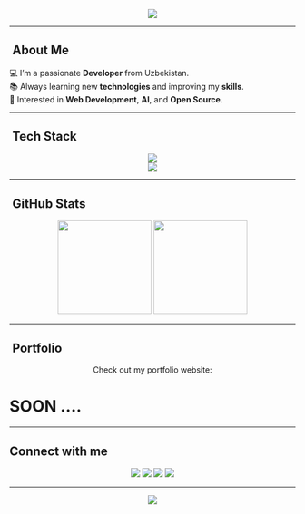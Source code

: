 <!-- Banner -->
<p align="center">
  <img src="https://capsule-render.vercel.app/api?type=waving&color=0:4facfe,100:00f2fe&height=200&section=header&text=Hi%20👋%2C%20I'm%20Javokhir%20Komilov&fontSize=45&fontColor=ffffff&animation=twinkling&fontAlignY=35"/>
</p>

---

## ​ About Me  
💻 I’m a passionate **Developer** from Uzbekistan.  
📚 Always learning new **technologies** and improving my **skills**.  
🌱 Interested in **Web Development**, **AI**, and **Open Source**.  

---

## ​​ Tech Stack  

<p align="center">
  <!-- Languages -->
  <img src="https://skillicons.dev/icons?i=python,cpp,ruby,java,html,css,js,ts,react,mysql" /><br>
  <!-- Tools -->
  <img src="https://skillicons.dev/icons?i=git,github,vscode,linux,figma" />
</p>

---

## ​ GitHub Stats  

<p align="center">
  <img src="https://github-readme-stats.vercel.app/api?username=komilovme&show_icons=true&theme=tokyonight" height="165"/>
  <img src="https://github-readme-streak-stats.herokuapp.com/?user=komilovme&theme=tokyonight" height="165"/>
</p>

---

## ​ Portfolio  
<p align="center">
  Check out my portfolio website:  
 <h1>SOON ....</h1>
</p>

---

##  Connect with me  
<p align="center">
  <a href="https://t.me/komilovme"><img src="https://img.shields.io/badge/Telegram-26A5E4?style=for-the-badge&logo=telegram&logoColor=white"/></a>
  <a href="mailto:komilovme07@gmail.com"><img src="https://img.shields.io/badge/Gmail-D14836?style=for-the-badge&logo=gmail&logoColor=white"/></a>
  <a href="https://linkedin.com/in/komilovme"><img src="https://img.shields.io/badge/LinkedIn-0077B5?style=for-the-badge&logo=linkedin&logoColor=white"/></a>
  <a href="https://github.com/komilovme"><img src="https://img.shields.io/badge/GitHub-181717?style=for-the-badge&logo=github&logoColor=white"/></a>
</p>

---

<p align="center">
  <img src="https://capsule-render.vercel.app/api?type=waving&color=0:00f2fe,100:4facfe&height=120&section=footer"/>
</p>
